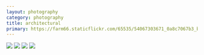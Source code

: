 ```yaml
---
layout: photography
category: photography
title: architectural
primary: https://farm66.staticflickr.com/65535/54067303671_0a8c7067b3_b.jpg
---
```


<div class="gallery">
  <div class="row">
    <div class="column">
      <img src="https://farm66.staticflickr.com/65535/54067303671_0a8c7067b3_b.jpg">
      <img src="https://farm66.staticflickr.com/65535/54072122041_3ac8ce2b0f_b.jpg">
      <img src="https://farm66.staticflickr.com/65535/54089030234_5a9f29236f_b.jpg">
      <img src="https://farm66.staticflickr.com/65535/54067303696_0527b1ae10_b.jpg">
    </div>
  </div>
</div>
